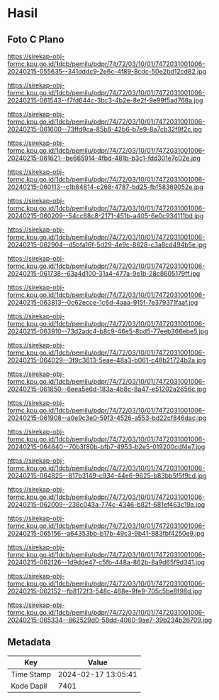 # Hasil

## Foto C Plano

https://sirekap-obj-formc.kpu.go.id/1dcb/pemilu/pdpr/74/72/03/10/01/7472031001006-20240215-055635--341dddc9-2e6c-4f89-8cdc-50e2bd12cd82.jpg

https://sirekap-obj-formc.kpu.go.id/1dcb/pemilu/pdpr/74/72/03/10/01/7472031001006-20240215-061543--f7fd644c-3bc3-4b2e-8e2f-9e99f5ad768a.jpg

https://sirekap-obj-formc.kpu.go.id/1dcb/pemilu/pdpr/74/72/03/10/01/7472031001006-20240215-061600--73ffd9ca-85b8-42b6-b7e9-8a7cb32f9f2c.jpg

https://sirekap-obj-formc.kpu.go.id/1dcb/pemilu/pdpr/74/72/03/10/01/7472031001006-20240215-061621--be665914-4fbd-481b-b3c1-fdd301e7c02e.jpg

https://sirekap-obj-formc.kpu.go.id/1dcb/pemilu/pdpr/74/72/03/10/01/7472031001006-20240215-060113--c1b84814-c268-4787-bd25-fbf58369052e.jpg

https://sirekap-obj-formc.kpu.go.id/1dcb/pemilu/pdpr/74/72/03/10/01/7472031001006-20240215-060209--54cc68c8-2171-451b-a405-6e0c934111bd.jpg

https://sirekap-obj-formc.kpu.go.id/1dcb/pemilu/pdpr/74/72/03/10/01/7472031001006-20240215-062904--d5bfa16f-5d29-4e9c-8628-c3a8cd494b5e.jpg

https://sirekap-obj-formc.kpu.go.id/1dcb/pemilu/pdpr/74/72/03/10/01/7472031001006-20240215-061738--63a4d100-31a4-477a-9e1b-28c8605179ff.jpg

https://sirekap-obj-formc.kpu.go.id/1dcb/pemilu/pdpr/74/72/03/10/01/7472031001006-20240215-063813--0c62ecce-1c6d-4aaa-915f-7e379371faaf.jpg

https://sirekap-obj-formc.kpu.go.id/1dcb/pemilu/pdpr/74/72/03/10/01/7472031001006-20240215-063910--73d2adc4-b8c9-46e5-8bd5-77eeb366ebe5.jpg

https://sirekap-obj-formc.kpu.go.id/1dcb/pemilu/pdpr/74/72/03/10/01/7472031001006-20240215-064029--3f9c3613-5eae-48a3-b061-c48b21724b2a.jpg

https://sirekap-obj-formc.kpu.go.id/1dcb/pemilu/pdpr/74/72/03/10/01/7472031001006-20240215-061850--6eea5e6d-183a-4b8c-8a47-e51202a2656c.jpg

https://sirekap-obj-formc.kpu.go.id/1dcb/pemilu/pdpr/74/72/03/10/01/7472031001006-20240215-061908--a0e9c3e0-59f3-4526-a553-bd22cf846dac.jpg

https://sirekap-obj-formc.kpu.go.id/1dcb/pemilu/pdpr/74/72/03/10/01/7472031001006-20240215-064640--70b3f80b-bfb7-4953-b2e5-019200cdf4e7.jpg

https://sirekap-obj-formc.kpu.go.id/1dcb/pemilu/pdpr/74/72/03/10/01/7472031001006-20240215-064825--817b3149-c934-44e6-9625-b83bb5f5f9cd.jpg

https://sirekap-obj-formc.kpu.go.id/1dcb/pemilu/pdpr/74/72/03/10/01/7472031001006-20240215-062009--238c043a-774c-4346-b82f-681ef463c19a.jpg

https://sirekap-obj-formc.kpu.go.id/1dcb/pemilu/pdpr/74/72/03/10/01/7472031001006-20240215-065156--a64353bb-b17b-49c3-9b41-883fbf4250e9.jpg

https://sirekap-obj-formc.kpu.go.id/1dcb/pemilu/pdpr/74/72/03/10/01/7472031001006-20240215-062126--1d9dde47-c5fb-448a-862b-8a9d65f9d341.jpg

https://sirekap-obj-formc.kpu.go.id/1dcb/pemilu/pdpr/74/72/03/10/01/7472031001006-20240215-062152--fb8172f3-548c-468e-9fe9-705c5be8f98d.jpg

https://sirekap-obj-formc.kpu.go.id/1dcb/pemilu/pdpr/74/72/03/10/01/7472031001006-20240215-065334--862529d0-58dd-4060-9ae7-39b234b26709.jpg


## Metadata

| Key        | Value               |
| ---------- | ------------------- |
| Time Stamp | 2024-02-17 13:05:41 |
| Kode Dapil | 7401                |



